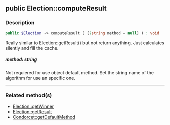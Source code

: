 ## public Election::computeResult

### Description    

```php
public $Election -> computeResult ( [?string method = null] ) : void
```

Really similar to Election::getResult() but not return anything. Just calculates silently and fill the cache.
    

##### **method:** *string*   
Not requiered for use object default method. Set the string name of the algorithm for use an specific one.
    

---------------------------------------

### Related method(s)      

* [Election::getWinner](../Election%20Class/public%20Election--getWinner.md)    
* [Election::getResult](../Election%20Class/public%20Election--getResult.md)    
* [Condorcet::getDefaultMethod](../Condorcet%20Class/public%20Condorcet--getDefaultMethod.md)    

